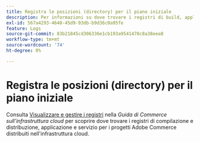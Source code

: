 ```yaml
---
title: Registra le posizioni (directory) per il piano iniziale
description: Per informazioni su dove trovare i registri di build, applicazioni e servizi per il progetto, consulta [Visualizzare e gestire i registri](https://experienceleague.adobe.com/docs/commerce-cloud-service/user-guide/develop/test/log-locations.html) nella *Guida di Commerce sull’infrastruttura cloud*.
exl-id: 567a4293-4640-45d9-93db-b9d36c0a95fe
feature: Logs
source-git-commit: 83b21845cd306336e1cb193a9541478c8a38eea8
workflow-type: tm+mt
source-wordcount: '74'
ht-degree: 0%

---
```


# Registra le posizioni (directory) per il piano iniziale

Consulta [Visualizzare e gestire i registri](https://experienceleague.adobe.com/docs/commerce-cloud-service/user-guide/develop/test/log-locations.html) nella *Guida di Commerce sull&#39;infrastruttura cloud* per scoprire dove trovare i registri di compilazione e distribuzione, applicazione e servizio per i progetti Adobe Commerce distribuiti nell&#39;infrastruttura cloud.
